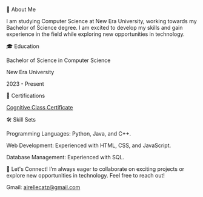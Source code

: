 🌟 About Me

I am studying Computer Science at New Era University, working towards my Bachelor of Science degree. I am excited to develop my skills and gain experience in the field while exploring new opportunities in technology.



🎓 Education

Bachelor of Science in Computer Science

New Era University

2023 - Present

📜 Certifications

[Cognitive Class Certificate](https://courses.cognitiveclass.ai/certificates/717497f7cc8944e59566c961417625f9)

🛠️ Skill Sets

Programming Languages: Python, Java, and C++.

Web Development: Experienced with HTML, CSS, and JavaScript.

Database Management: Experienced with SQL.

🚀 Let's Connect!
I’m always eager to collaborate on exciting projects or explore new opportunities in technology. Feel free to reach out!

Gmail: airellecatz@gmail.com
